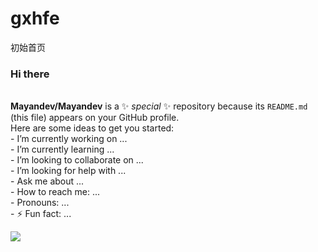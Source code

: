 # gxhfe
初始首页

### Hi there  
<br/>**Mayandev/Mayandev** is a ✨ _special_ ✨ repository because its `README.md` (this file) appears on your GitHub profile.
<br/>Here are some ideas to get you started:
<br/>-   I’m currently working on ...
<br/>-   I’m currently learning ...
<br/>-   I’m looking to collaborate on ...
<br/>-   I’m looking for help with ...
<br/>-   Ask me about ...
<br/>-   How to reach me: ...
<br/>-   Pronouns: ...
<br/>- ⚡ Fun fact: ...
<br/>

![](https://github-readme-stats.vercel.app/api?username=gxhpersonal)
